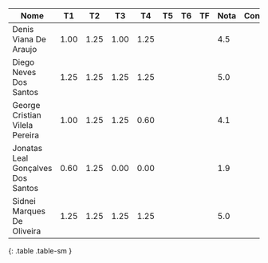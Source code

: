 | Nome                              | T1   | T2   | T3   | T4   | T5 | T6 | TF | Nota | Conceito |
|-----------------------------------|------|------|------|------|----|----|----|------|----------|
| Denis Viana De Araujo             | 1.00 | 1.25 | 1.00 | 1.25 |    |    |    | 4.5  |          |
| Diego Neves Dos Santos            | 1.25 | 1.25 | 1.25 | 1.25 |    |    |    | 5.0  |          |
| George Cristian Vilela Pereira    | 1.00 | 1.25 | 1.25 | 0.60 |    |    |    | 4.1  |          |
| Jonatas Leal Gonçalves Dos Santos | 0.60 | 1.25 | 0.00 | 0.00 |    |    |    | 1.9  |          |
| Sidnei Marques De Oliveira        | 1.25 | 1.25 | 1.25 | 1.25 |    |    |    | 5.0  |          |
{: .table .table-sm }

